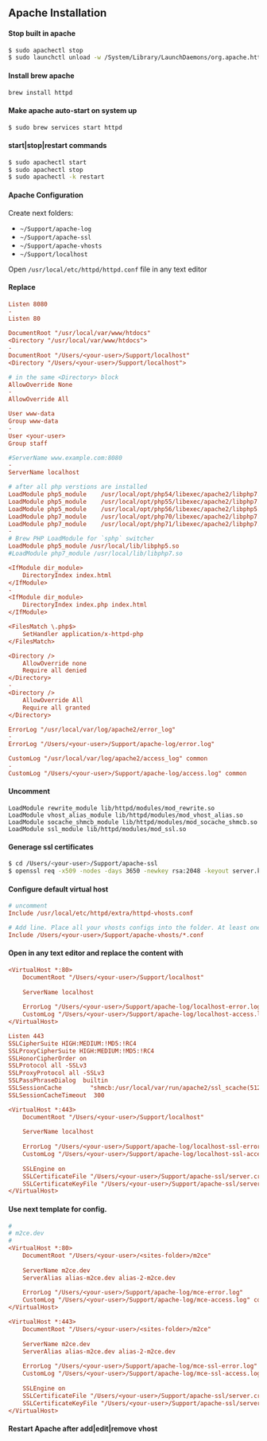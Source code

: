## Apache Installation

#### Stop built in apache
```bash
$ sudo apachectl stop
$ sudo launchctl unload -w /System/Library/LaunchDaemons/org.apache.httpd.plist 2>/dev/null
```

#### Install brew apache
```bash
brew install httpd
```

#### Make apache auto-start on system up
```bash
$ sudo brew services start httpd
```

#### start|stop|restart commands
```bash
$ sudo apachectl start
$ sudo apachectl stop
$ sudo apachectl -k restart
```


#### Apache Configuration

Create next folders:
- `~/Support/apache-log`
- `~/Support/apache-ssl`
- `~/Support/apache-vhosts`
- `~/Support/localhost`

Open `/usr/local/etc/httpd/httpd.conf` file in any text editor

#### Replace
```ini
Listen 8080
-
Listen 80
```
```ini
DocumentRoot "/usr/local/var/www/htdocs"
<Directory "/usr/local/var/www/htdocs">
-
DocumentRoot "/Users/<your-user>/Support/localhost"
<Directory "/Users/<your-user>/Support/localhost">
```
```ini
# in the same <Directory> block
AllowOverride None
-
AllowOverride All
```
```ini
User www-data
Group www-data
-
User <your-user>
Group staff
```
```ini
#ServerName www.example.com:8080
-
ServerName localhost
```
```ini
# after all php verstions are installed
LoadModule php5_module    /usr/local/opt/php54/libexec/apache2/libphp7.so
LoadModule php5_module    /usr/local/opt/php55/libexec/apache2/libphp7.so
LoadModule php5_module    /usr/local/opt/php56/libexec/apache2/libphp5.so
LoadModule php7_module    /usr/local/opt/php70/libexec/apache2/libphp7.so
LoadModule php7_module    /usr/local/opt/php71/libexec/apache2/libphp7.so
-
# Brew PHP LoadModule for `sphp` switcher
LoadModule php5_module /usr/local/lib/libphp5.so
#LoadModule php7_module /usr/local/lib/libphp7.so
```
```ini
<IfModule dir_module>
    DirectoryIndex index.html
</IfModule>
-
<IfModule dir_module>
    DirectoryIndex index.php index.html
</IfModule>

<FilesMatch \.php$>
    SetHandler application/x-httpd-php
</FilesMatch>
```
```ini
<Directory />
    AllowOverride none
    Require all denied
</Directory>
-
<Directory />
    AllowOverride All
    Require all granted
</Directory>
```
```ini
ErrorLog "/usr/local/var/log/apache2/error_log"
-
ErrorLog "/Users/<your-user>/Support/apache-log/error.log"
```
```ini
CustomLog "/usr/local/var/log/apache2/access_log" common
-
CustomLog "/Users/<your-user>/Support/apache-log/access.log" common
```

#### Uncomment
```
LoadModule rewrite_module lib/httpd/modules/mod_rewrite.so
LoadModule vhost_alias_module lib/httpd/modules/mod_vhost_alias.so
LoadModule socache_shmcb_module lib/httpd/modules/mod_socache_shmcb.so
LoadModule ssl_module lib/httpd/modules/mod_ssl.so
```

#### Generage ssl certificates
```bash
$ cd /Users/<your-user>/Support/apache-ssl
$ openssl req -x509 -nodes -days 3650 -newkey rsa:2048 -keyout server.key -out server.crt
```

#### Configure default virtual host
```ini
# uncomment
Include /usr/local/etc/httpd/extra/httpd-vhosts.conf

# Add line. Place all your vhosts configs into the folder. At least one config MUST be present in the folder
Include /Users/<your-user>/Support/apache-vhosts/*.conf
```

#### Open in any text editor and replace the content with
```ini
<VirtualHost *:80>
    DocumentRoot "/Users/<your-user>/Support/localhost"
    
    ServerName localhost
    
    ErrorLog "/Users/<your-user>/Support/apache-log/localhost-error.log"
    CustomLog "/Users/<your-user>/Support/apache-log/localhost-access.log" common
</VirtualHost>

Listen 443
SSLCipherSuite HIGH:MEDIUM:!MD5:!RC4
SSLProxyCipherSuite HIGH:MEDIUM:!MD5:!RC4
SSLHonorCipherOrder on
SSLProtocol all -SSLv3
SSLProxyProtocol all -SSLv3
SSLPassPhraseDialog  builtin
SSLSessionCache        "shmcb:/usr/local/var/run/apache2/ssl_scache(512000)"
SSLSessionCacheTimeout  300

<VirtualHost *:443>
    DocumentRoot "/Users/<your-user>/Support/localhost"
    
    ServerName localhost
    
    ErrorLog "/Users/<your-user>/Support/apache-log/localhost-ssl-error.log"
    CustomLog "/Users/<your-user>/Support/apache-log/localhost-ssl-access.log" common
    
    SSLEngine on
    SSLCertificateFile "/Users/<your-user>/Support/apache-ssl/server.crt"
    SSLCertificateKeyFile "/Users/<your-user>/Support/apache-ssl/server.key"
</VirtualHost>
```

#### Use next template for config.
```ini
#
# m2ce.dev
#
<VirtualHost *:80>
    DocumentRoot "/Users/<your-user>/<sites-folder>/m2ce"
    
    ServerName m2ce.dev
    ServerAlias alias-m2ce.dev alias-2-m2ce.dev
    
    ErrorLog "/Users/<your-user>/Support/apache-log/mce-error.log"
    CustomLog "/Users/<your-user>/Support/apache-log/mce-access.log" common
</VirtualHost>

<VirtualHost *:443>
    DocumentRoot "/Users/<your-user>/<sites-folder>/m2ce"
    
    ServerName m2ce.dev
    ServerAlias alias-m2ce.dev alias-2-m2ce.dev
    
    ErrorLog "/Users/<your-user>/Support/apache-log/mce-ssl-error.log"
    CustomLog "/Users/<your-user>/Support/apache-log/mce-ssl-access.log" common
    
    SSLEngine on
    SSLCertificateFile "/Users/<your-user>/Support/apache-ssl/server.crt"
    SSLCertificateKeyFile "/Users/<your-user>/Support/apache-ssl/server.key"
</VirtualHost>
```

#### Restart Apache after add|edit|remove vhost

